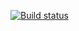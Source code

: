 [![Build status](https://ci.appveyor.com/api/projects/status/t9qfrl98bqpx7aej?svg=true)](https://ci.appveyor.com/project/LiquidAssContainer/ajs-async)